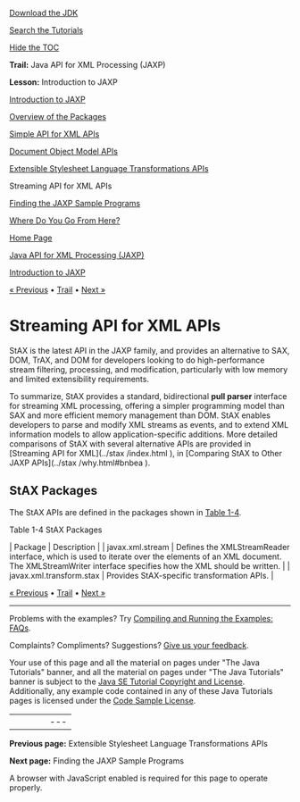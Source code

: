 [Download
the JDK](http://java.sun.com/javase/6/download.jsp)
  
[Search the
Tutorials](../../search.html)
  
[Hide the TOC](javascript:toggleLeft())

**Trail:** Java API for XML Processing (JAXP)
  
**Lesson:** Introduction to JAXP

[Introduction to JAXP](index.html)

[Overview of the Packages](package.html)

[Simple API for XML APIs](simple.html)

[Document Object Model APIs](dom.html)

[Extensible Stylesheet Language Transformations APIs](extensible.html)

Streaming API for XML APIs

[Finding the JAXP Sample Programs](sample.html)

[Where Do You Go From Here?](next.html)

[Home Page](../../index.html)
>
[Java API for XML Processing (JAXP)](../index.html)
>
[Introduction to JAXP](index.html)

[« Previous](extensible.html) • [Trail](../TOC.html) • [Next »](sample.html)

# Streaming API for XML APIs

StAX is the latest API in the JAXP family, and provides an
alternative to SAX, DOM, TrAX, and DOM for developers looking to do high-performance
stream filtering, processing, and modification, particularly with low memory and limited extensibility requirements.

To summarize, StAX provides a standard, bidirectional **pull parser** interface for streaming XML
processing, offering a simpler programming model than SAX and more efficient memory management
than DOM. StAX enables developers to parse and modify XML streams as events,
and to extend XML information models to allow application-specific additions. More detailed comparisons of
StAX with several alternative APIs are provided in
[Streaming API for XML](../stax
/index.html
), in
[Comparing StAX to Other JAXP APIs](../stax
/why.html#bnbea
).

## StAX Packages

The StAX APIs are defined in the packages shown in [Table 1-4](#gfoor).

Table 1-4 StAX Packages

| Package | Description |
| javax.xml.stream | Defines the XMLStreamReader interface, which is used to iterate over the elements of an XML document. The XMLStreamWriter interface specifies how the XML should be written. |
| javax.xml.transform.stax | Provides StAX-specific transformation APIs. |

[« Previous](extensible.html)
•
[Trail](../TOC.html)
•
[Next »](sample.html)

---

Problems with the examples? Try [Compiling and Running
the Examples: FAQs](../../information/run-examples.html).
  
Complaints? Compliments? Suggestions? [Give
us your feedback](http://download.oracle.com/javase/feedback.html).

Your use of this page and all the material on pages under "The Java Tutorials" banner,
and all the material on pages under "The Java Tutorials" banner is subject to the [Java SE Tutorial Copyright
and License](../../information/license.html).
Additionally, any example code contained in any of these Java
Tutorials pages is licensed under the
[Code
Sample License](http://developers.sun.com/license/berkeley_license.html).

|  |  |  |  |  |
| --- | --- | --- | --- | --- |
| |  |  | | --- | --- | | duke image | Oracle logo | | [About Oracle](http://www.oracle.com/us/corporate/index.html) | [Oracle Technology Network](http://www.oracle.com/technology/index.html) | [Terms of Service](https://www.samplecode.oracle.com/servlets/CompulsoryClickThrough?type=TermsOfService) | Copyright © 1995, 2011 Oracle and/or its affiliates. All rights reserved. |

**Previous page:** Extensible Stylesheet Language Transformations APIs
  
**Next page:** Finding the JAXP Sample Programs




A browser with JavaScript enabled is required for this page to operate properly.